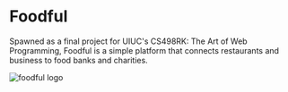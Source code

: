 # Foodful

Spawned as a final project for UIUC's CS498RK: The Art of Web Programming, Foodful is a simple platform that connects restaurants and business to food banks and charities.

![foodful logo](https://cloud.githubusercontent.com/assets/8813763/20730474/c8dbe4c8-b64b-11e6-95de-b8d14f91bd46.png)
